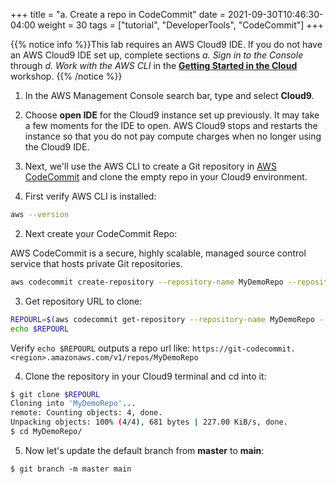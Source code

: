 +++
title = "a. Create a repo in CodeCommit"
date = 2021-09-30T10:46:30-04:00
weight = 30
tags = ["tutorial", "DeveloperTools", "CodeCommit"]
+++

{{% notice info %}}This lab requires an AWS Cloud9 IDE. If you do not have an AWS Cloud9 IDE set up, complete sections *a. Sign in to the Console* through *d. Work with the AWS CLI* in the [**Getting Started in the Cloud**](/02-aws-getting-started.html) workshop.
{{% /notice %}}

1. In the AWS Management Console search bar, type and select **Cloud9**.

2. Choose **open IDE** for the Cloud9 instance set up previously. It may take a few moments for the IDE to open. AWS Cloud9 stops and restarts the instance so that you do not pay compute charges when no longer using the Cloud9 IDE.

3. Next, we'll use the AWS CLI to create a Git repository in [AWS CodeCommit](https://aws.amazon.com/codecommit/) and clone the empty repo in your Cloud9 environment.

1. First verify AWS CLI is installed:

```bash
aws --version
```

2. Next create your CodeCommit Repo:

AWS CodeCommit is a secure, highly scalable, managed source control service that hosts private Git repositories.

```bash
aws codecommit create-repository --repository-name MyDemoRepo --repository-description "My demonstration repository" --tags Team=SC21
```

3. Get repository URL to clone:

```bash
REPOURL=$(aws codecommit get-repository --repository-name MyDemoRepo --query repositoryMetadata.cloneUrlHttp --output text)
echo $REPOURL
```

Verify `echo $REPOURL` outputs a repo url like: `https://git-codecommit.<region>.amazonaws.com/v1/repos/MyDemoRepo`

4. Clone the repository in your Cloud9 terminal and cd into it:

```bash
$ git clone $REPOURL
Cloning into 'MyDemoRepo'...
remote: Counting objects: 4, done.
Unpacking objects: 100% (4/4), 681 bytes | 227.00 KiB/s, done.
$ cd MyDemoRepo/
```

5. Now let's update the default branch from **master** to **main**:
```
$ git branch -m master main
```
